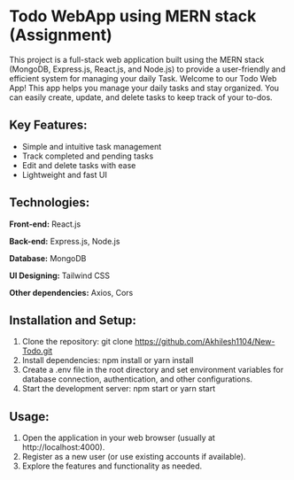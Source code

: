 # Todo WebApp using MERN stack (Assignment)

This project is a full-stack web application built using the MERN stack (MongoDB, Express.js, React.js, and Node.js) to provide a user-friendly and efficient system for managing your daily Task.
Welcome to our Todo Web App! This app helps you manage your daily tasks and stay organized. You can easily create, update, and delete tasks to keep track of your to-dos.

## Key Features:

- Simple and intuitive task management
- Track completed and pending tasks
- Edit and delete tasks with ease
- Lightweight and fast UI

## Technologies:

**Front-end:** React.js

**Back-end:** Express.js, Node.js

**Database:** MongoDB

**UI Designing:** Tailwind CSS

**Other dependencies:** Axios, Cors


## Installation and Setup:

1. Clone the repository: git clone https://github.com/Akhilesh1104/New-Todo.git
2. Install dependencies: npm install or yarn install
3. Create a .env file in the root directory and set environment variables for database connection, authentication, and other configurations.
4. Start the development server: npm start or yarn start

    
## Usage:

1. Open the application in your web browser (usually at http://localhost:4000).
2. Register as a new user (or use existing accounts if available).
3. Explore the features and functionality as needed.
